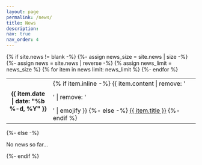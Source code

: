 ```yaml
---
layout: page
permalink: /news/
title: News
description: 
nav: true
nav_order: 4
---
```



<div class="news">
  {% if site.news != blank -%} 
  {%- assign news_size = site.news | size -%}
  <div class="table-responsive">
    <table class="table table-sm table-borderless">
    {%- assign news = site.news | reverse -%}    
    {% assign news_limit = news_size %}
    {% for item in news limit: news_limit %} 
      <tr>
        <th scope="row" style="width:100px">{{ item.date | date: "%b %-d, %Y" }}</th>
        <td>
          {% if item.inline -%} 
            {{ item.content | remove: '<p>' | remove: '</p>' | emojify }}
          {%- else -%} 
            <a class="news-title" href="{{ item.url | relative_url }}">{{ item.title }}</a>
          {%- endif %} 
        </td>
      </tr>
    {%- endfor %} 
    </table>
  </div>
{%- else -%} 
  <p>No news so far...</p>
{%- endif %} 
</div> 
